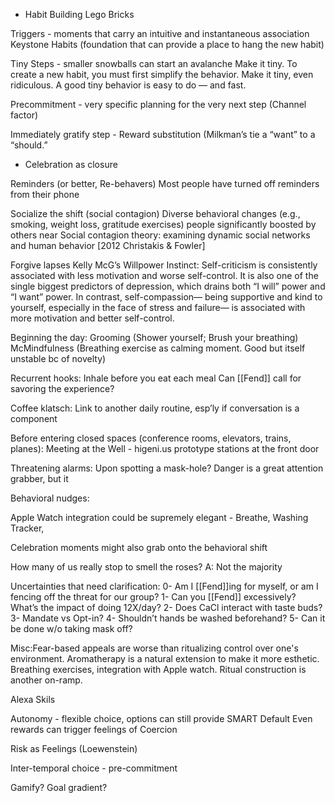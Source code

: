 - Habit Building Lego Bricks

 Triggers - moments that carry an intuitive and instantaneous association
   Keystone Habits (foundation that can provide a place to hang the new habit)

 Tiny Steps - smaller snowballs can start an avalanche
   Make it tiny. To create a new habit, you must first simplify the behavior. Make it tiny, even ridiculous. A good tiny behavior is easy to do — and fast. 

Precommitment - very specific planning for the very next step (Channel factor)

Immediately gratify step - Reward substitution (Milkman’s tie a “want” to a “should.” 
- Celebration as closure

Reminders (or better, Re-behavers) 
  Most people have turned off reminders from their phone

Socialize the shift (social contagion)
 Diverse behavioral changes  (e.g., smoking, weight loss, gratitude exercises)  people significantly boosted by others near 
Social contagion theory: examining dynamic social networks and human behavior  [2012 Christakis & Fowler]

Forgive lapses
Kelly McG’s Willpower Instinct: Self-criticism is consistently associated with less motivation and worse self-control. It is also one of the single biggest predictors of depression, which drains both “I will” power and “I want” power. In contrast, self-compassion— being supportive and kind to yourself, especially in the face of stress and failure— is associated with more motivation and better self-control. 



  Beginning the day: 
	Grooming (Shower yourself; Brush your breathing)
	McMindfulness (Breathing exercise as calming moment. Good but itself unstable bc of novelty)
	
  Recurrent hooks: Inhale before you eat each meal
	Can [[Fend]] call for savoring the experience?

  Coffee klatsch: Link to another daily routine, esp’ly if conversation is a component

  Before entering closed spaces (conference rooms, elevators, trains, planes): 
	Meeting at the Well - higeni.us prototype stations at the front door

  Threatening alarms: Upon spotting a mask-hole? Danger is a great attention grabber, but it 

  Behavioral nudges: 

 Apple Watch integration could be supremely elegant - Breathe, Washing Tracker, 

 Celebration moments might also grab onto the behavioral shift

  How many of us really stop to smell the roses?  A: Not the majority

Uncertainties that need clarification:
 0- Am I [[Fend]]ing for myself, or am I fencing off the threat for our group?
 1- Can you [[Fend]] excessively? What’s the impact of doing 12X/day?
 2- Does CaCl interact with taste buds? 
 3- Mandate vs Opt-in? 
 4- Shouldn’t hands be washed beforehand?
5- Can it be done w/o taking mask off? 

 
Misc:Fear-based appeals are worse than ritualizing control over one's environment. Aromatherapy is a natural extension to make it more esthetic. Breathing exercises, integration with Apple watch. Ritual construction is another on-ramp.

Alexa Skils 

Autonomy  - flexible choice, options can still provide SMART Default
	Even rewards can trigger feelings of Coercion

Risk as Feelings (Loewenstein)

Inter-temporal choice - pre-commitment

 Gamify?
 Goal gradient?

  

   
 
